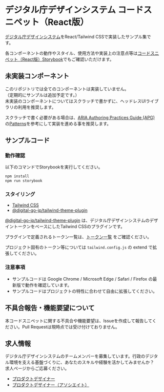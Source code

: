 # デジタル庁デザインシステム コードスニペット（React版）

[デジタル庁デザインシステム](https://design.digital.go.jp/)をReact/Tailwind CSSで実装したサンプル集です。

各コンポーネントの動作やスタイル、使用方法や実装上の注意点等は[コードスニペット（React版）Storybook](https://design.digital.go.jp/dads/react/)でもご確認いただけます。

## 未実装コンポーネント

このリポジトリでは全てのコンポーネントは実装していません。  
（定期的にサンプルは追加予定です。）  
未実装のコンポーネントについてはスクラッチで書かずに、ヘッドレスUIライブラリの利用を推奨します。

スクラッチで書く必要がある場合は、[ARIA Authoring Practices Guide (APG)](https://www.w3.org/WAI/ARIA/apg/)の[Patterns](https://www.w3.org/WAI/ARIA/apg/patterns/)を参考にして実装を進める事を推奨します。

## サンプルコード

### 動作確認

以下のコマンドでStorybookを実行してください。

```sh
npm install
npm run storybook
```

### スタイリング

- [Tailwind CSS](https://www.npmjs.com/package/tailwindcss)
- [@digital-go-jp/tailwind-theme-plugin](https://www.npmjs.com/package/@digital-go-jp/tailwind-theme-plugin)

[@digital-go-jp/tailwind-theme-plugin](https://www.npmjs.com/package/@digital-go-jp/tailwind-theme-plugin) は、デジタル庁デザインシステムのデザイントークンをベースにしたTailwind CSSのプラグインです。

プラグインで定義されるトークン一覧は、[トークン一覧](https://github.com/digital-go-jp/design-system-example-components/tree/main/src/tokens) をご確認ください。

プロジェクト固有のトークン等については `tailwind.config.js` の extend で拡張してください。

### 注意事項

- サンプルコードは Google Chrome / Microsoft Edge / Safari / Firefox の最新版で動作を確認しています。
- サンプルコードはプロジェクトの特性に合わせて自由に拡張してください。

## 不具合報告・機能要望について

本コードスニペットに関する不具合や機能要望は、Issueを作成して報告してください。Pull Requestは現時点では受け付けておりません。

## 求人情報

デジタル庁デザインシステムのチームメンバーを募集しています。行政のデジタル環境を支える基盤づくりに、あなたのスキルや経験を活かしてみませんか？　求人ページからご応募ください。

- [プロダクトデザイナー](https://herp.careers/v1/digitalsaiyo/IjQ4ovK9BFPl)
- [プロダクトデザイナー（アソシエイト）](https://herp.careers/v1/digitalsaiyo/yzcCCZJ9UY-f)
